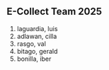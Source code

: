 ## E-Collect Team 2025

1. laguardia, luis
2. adlawan, cilla
3. rasgo, val
4. bitago, gerald
5. bonilla, iber